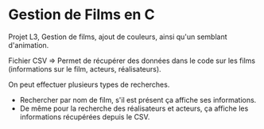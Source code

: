 # Gestion de Films en C
 Projet L3, Gestion de films, ajout de couleurs, ainsi qu'un semblant d'animation.
 
 Fichier CSV => Permet de récupérer des données dans le code sur les films (informations sur le film, acteurs, réalisateurs).
 
 On peut effectuer plusieurs types de recherches.
  - Rechercher par nom de film, s'il est présent ça affiche ses informations.
  - De même pour la recherche des réalisateurs et acteurs, ça affiche les informations récupérées depuis le CSV.

